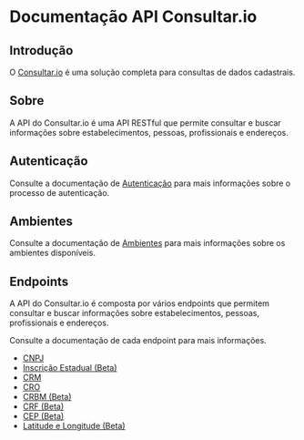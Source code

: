 # Documentação API Consultar.io

## Introdução

O [Consultar.io](https://consultar.io) é uma solução completa para consultas de
dados cadastrais.

## Sobre

A API do Consultar.io é uma API RESTful que permite consultar e buscar informações
sobre estabelecimentos, pessoas, profissionais e endereços.

## Autenticação

Consulte a documentação de [Autenticação](./autenticacao.md) para mais
informações sobre o processo de autenticação.

## Ambientes

Consulte a documentação de [Ambientes](./ambientes.md) para mais informações sobre
os ambientes disponíveis.

## Endpoints

A API do Consultar.io é composta por vários endpoints que permitem consultar e
buscar informações sobre estabelecimentos, pessoas, profissionais e endereços.

Consulte a documentação de cada endpoint para mais informações.

- [CNPJ](./cnpj.md)
- [Inscrição Estadual (Beta)](./inscricao-estadual.md)
- [CRM](./crm.md)
- [CRO](./cro.md)
- [CRBM (Beta)](./crbm.md)
- [CRF (Beta)](./crf.md)
- [CEP (Beta)](./cep.md)
- [Latitude e Longitude (Beta)](./latitude-longitude.md)
